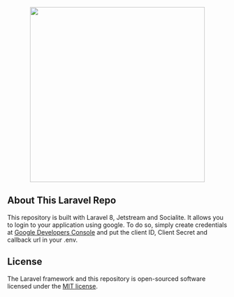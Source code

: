 <p align="center"><a href="https://laravel.com" target="_blank"><img src="https://raw.githubusercontent.com/laravel/art/master/logo-lockup/5%20SVG/2%20CMYK/1%20Full%20Color/laravel-logolockup-cmyk-red.svg" width="400"></a></p>

## About This Laravel Repo

This repository is built with Laravel 8, Jetstream and Socialite. It allows you to login to your application using google. 
To do so, simply create credentials at [Google Developers Console](https://console.developers.google.com/apis/credentials?pli=1) and put the client ID, Client Secret and callback url in your .env. 

## License

The Laravel framework and this repository is open-sourced software licensed under the [MIT license](https://opensource.org/licenses/MIT).
